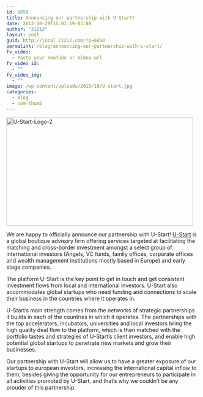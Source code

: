 ```yaml
---
id: 6850
title: Announcing our partnership with U-Start!
date: 2013-10-29T15:01:19-03:00
author: "21212"
layout: post
guid: http://local.21212.com/?p=6850
permalink: /blog/announcing-our-partnership-with-u-start/
fv_video:
  - Paste your YouTube or Vimeo url
fv_video_id:
  - ""
fv_video_img:
  - ""
image: /wp-content/uploads/2013/10/U-start.jpg
categories:
  - Blog
  - com-thumb
---
```

<p dir="ltr">
  <a href="http://local.21212.com/wp-content/uploads/2013/10/U-Start-Logo-2.jpg"><img class="aligncenter size-full wp-image-6857" alt="U-Start-Logo-2" src="http://local.21212.com/wp-content/uploads/2013/10/U-Start-Logo-2.jpg" width="488" height="282" srcset="http://localhost:8080/wp-content/uploads/2013/10/U-Start-Logo-2.jpg 488w, http://localhost:8080/wp-content/uploads/2013/10/U-Start-Logo-2-300x173.jpg 300w" sizes="(max-width: 488px) 100vw, 488px" /></a>
</p>

<p dir="ltr">
  We are happy to officially announce our partnership with U-Start! <a href="https://www.u-start.biz/">U-Start</a> is a global boutique advisory firm offering services targeted at facilitating the matching and cross-border investment amongst a select group of international investors (Angels, VC funds, family offices, corporate offices and wealth management institutions mostly based in Europe) and early stage companies.
</p>

<p dir="ltr">
  The platform U-Start is the key point to get in touch and get consistent investment flows from local and international investors. U-Start also accommodates global startups who need funding and connections to scale their business in the countries where it operates in.
</p>

<p dir="ltr">
  U-Start’s main strength comes from the networks of strategic partnerships it builds in each of the countries in which it operates. The partnerships with the top accelerators, incubators, universities and local investors bring the high quality deal flow to the platform, which is then matched with the portfolio tastes and strategies of U-Start’s client investors, and enable high potential global startups to penetrate new markets and grow their businesses.
</p>

<p dir="ltr">
  Our partnership with U-Start will allow us to have a greater exposure of our startups to european investors, increasing the international capital inflow to them, besides giving the opportunity for our entrepreneurs to participate in all activities promoted by U-Start, and that’s why we couldn’t be any prouder of this partnership.
</p>

&nbsp;